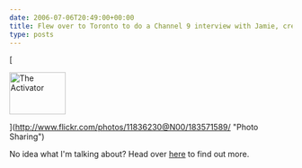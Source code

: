 ```yaml
---
date: 2006-07-06T20:49:00+00:00
title: Flew over to Toronto to do a Channel 9 interview with Jamie, creator of the C9 Patrol
type: posts
---
```

[

<img src="http://static.flickr.com/53/183571589_7602b9c49d_t.jpg" width="100" height="75" alt="The Activator" border="0" />

](http://www.flickr.com/photos/11836230@N00/183571589/ "Photo Sharing")

No idea what I'm talking about? Head over [here](http://c9park.wordpress.com/2006/07/03/9-patrol) to find out more.
